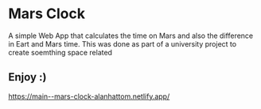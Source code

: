 # Mars Clock

A simple Web App that calculates the time on Mars and also the difference in Eart and Mars time.
This was done as part of a university project to create soemthing space related

## Enjoy :)
https://main--mars-clock-alanhattom.netlify.app/
